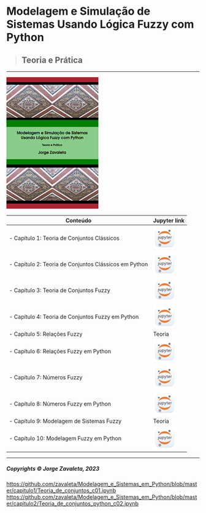# Modelagem e Simulação de Sistemas Usando Lógica Fuzzy com Python
>## Teoria e Prática

---

![book](imagens/capa_book.png)

| Conteúdo                                                 | Jupyter link  |
| -------------------------------------------------------- | --------------|
| - Capítulo 1: Teoria de Conjuntos Clássicos              | [<img src="imagens/jupyter.png" alt="pdf" width="60"/>](https://github.com/zavaleta/Modelagem_e_Sistemas_em_Python/blob/master/capitulo1/Teoria_de_conjuntos_c01.ipynb)          |
| - Capítulo 2: Teoria de Conjuntos Clássicos em Python    |[<img src="imagens/jupyter.png" alt="pdf" width="60"/>](https://github.com/zavaleta/Modelagem_e_Sistemas_em_Python/blob/master/capitulo2/Teoria_de_conjuntos_python_c02.ipynb)|
| - Capítulo 3: Teoria de Conjuntos Fuzzy                  |  [<img src="imagens/jupyter.png" alt="pdf" width="60"/>](https://github.com/zavaleta/Modelagem_e_Sistemas_em_Python/blob/master/capitulo3/teoria_de_conjuntos_fuzzy_c03.ipynb)          |
| - Capítulo 4: Teoria de Conjuntos Fuzzy em Python        | [<img src="imagens/jupyter.png" alt="pdf" width="60"/>](https://github.com/zavaleta/Modelagem_e_Sistemas_em_Python/blob/master/capitulo4/teoria_de_conjuntos_fuzzy_python_c04.ipynb)         |
| - Capítulo 5: Relações Fuzzy                             | Teoria        |
| - Capítulo 6: Relações Fuzzy em Python                   | [<img src="imagens/jupyter.png" alt="pdf" width="60"/>](https://github.com/zavaleta/Modelagem_e_Sistemas_em_Python/blob/master/capitulo6/relacoes_fuzzy_em_python_c06.ipynb)         |
| - Capítulo 7: Números Fuzzy                              |[<img src="imagens/jupyter.png" alt="pdf" width="60"/>](https://github.com/zavaleta/Modelagem_e_Sistemas_em_Python/blob/master/capitulo7/numeros_fuzzy_c07.ipynb)          |
| - Capítulo 8: Números Fuzzy em Python                    | [<img src="imagens/jupyter.png" alt="pdf" width="60"/>](https://github.com/zavaleta/Modelagem_e_Sistemas_em_Python/blob/master/capitulo8/numeros_fuzzy_em_python_c08.ipynb)         |
| - Capítulo 9: Modelagem de Sistemas Fuzzy                | Teoria     |
| - Capítulo 10: Modelagem Fuzzy em Python                 |[<img src="imagens/jupyter.png" alt="pdf" width="60"/>](https://github.com/zavaleta/Modelagem_e_Sistemas_em_Python/blob/master/capitulo10/modelagem_fuzzy_em_python_c10.ipynb)          |
---
##### Copyrights &copy; Jorge Zavaleta, 2023
https://github.com/zavaleta/Modelagem_e_Sistemas_em_Python/blob/master/capitulo1/Teoria_de_conjuntos_c01.ipynb
https://github.com/zavaleta/Modelagem_e_Sistemas_em_Python/blob/master/capitulo2/Teoria_de_conjuntos_python_c02.ipynb